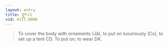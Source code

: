 ```yaml
---
layout: entry
title: ཀླུབ་√1
vid: Hill:0006
---
```

> To cover the body with ornaments (Jä), to put on luxuriously (Cs), to set up a tent CD. To put on; to wear DK.
